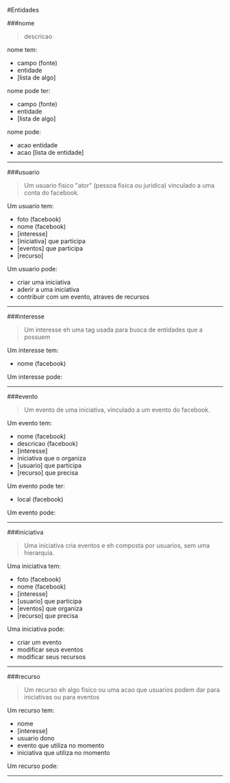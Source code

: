 #Entidades

###nome

>descricao

nome tem:

- campo (fonte)
- entidade
- [lista de algo]

nome pode ter:

- campo (fonte)
- entidade
- [lista de algo]

nome pode:

- acao entidade
- acao [lista de entidade]

----------



###usuario

> Um usuario fisico "ator" (pessoa fisica ou juridica) vinculado a uma conta do facebook.

Um usuario tem:

- foto (facebook)
- nome (facebook)
- [interesse]
- [iniciativa] que participa
- [eventos] que participa
- [recurso]
    
Um usuario pode:

- criar uma iniciativa
- aderir a uma iniciativa
- contribuir com um evento, atraves de recursos 

----------

###interesse
    
> Um interesse eh uma tag usada para busca de entidades que a possuem

Um interesse tem:

- nome (facebook)
    
Um interesse pode:

----------
###evento

> Um evento de uma iniciativa, vinculado a um evento do facebook.

Um evento tem:

- nome (facebook)
- descricao (facebook)
- [interesse]
- iniciativa que o organiza
- [usuario] que participa
- [recurso] que precisa

Um evento pode ter:

- local (facebook)    

Um evento pode:


----------
###iniciativa

> Uma iniciativa cria eventos e eh composta por usuarios, sem uma hierarquia. 

Uma iniciativa tem:

- foto (facebook)
- nome (facebook)
- [interesse]
- [usuario] que participa
- [eventos] que organiza
- [recurso]  que precisa

Uma iniciativa pode:

- criar um evento
- modificar seus eventos
- modificar seus recursos

----------
###recurso

> Um recurso eh algo fisico ou uma acao que usuarios podem dar para iniciativas ou para eventos

Um recurso tem:

- nome 
- [interesse]
- usuario dono
- evento que utiliza no momento
- iniciativa que utiliza no momento

Um recurso pode:

----------



